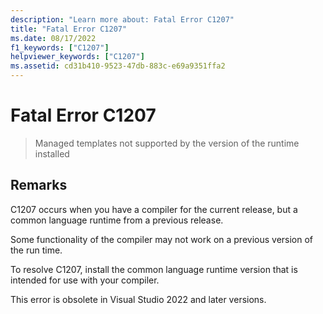 ```yaml
---
description: "Learn more about: Fatal Error C1207"
title: "Fatal Error C1207"
ms.date: 08/17/2022
f1_keywords: ["C1207"]
helpviewer_keywords: ["C1207"]
ms.assetid: cd31b410-9523-47db-883c-e69a9351ffa2
---
```

# Fatal Error C1207

> Managed templates not supported by the version of the runtime installed

## Remarks

C1207 occurs when you have a compiler for the current release, but a common language runtime from a previous release.

Some functionality of the compiler may not work on a previous version of the run time.

To resolve C1207, install the common language runtime version that is intended for use with your compiler.

This error is obsolete in Visual Studio 2022 and later versions.
